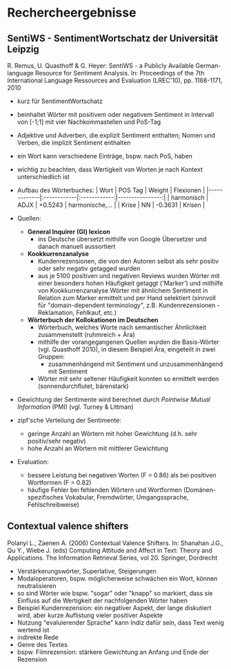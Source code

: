 ﻿# Rechercheergebnisse

## SentiWS - SentimentWortschatz der Universität Leipzig 

R. Remus, U. Quasthoff & G. Heyer: SentiWS - a Publicly Available German-language Resource for Sentiment Analysis.
In: Proceedings of the 7th International Language Ressources and Evaluation (LREC'10), pp. 1168-1171, 2010

- kurz für SentimentWortschatz
- beinhaltet Wörter mit positivem oder negativem Sentiment in Intervall von [-1;1] mit vier Nachkommastellen und PoS-Tag 
- Adjektive und Adverben, die explizit Sentiment enthalten; Nomen und Verben, die implizit Sentiment enthalten 
- ein Wort kann verschiedene Einträge, bspw. nach PoS, haben
- wichtig zu beachten, dass Wertigkeit von Worten je nach Kontext unterschiedlich ist 
- Aufbau des Wörterbuches: 
| Wort        | POS Tag     | Weight       | Flexionen       |
|-------------|:------------|:------------:|----------------:|
| harmonisch  | ADJX        | +0.5243      | harmonische,... |
| Krise       | NN          | -0.3631      | Krisen          | 

- Quellen: 
	- **General Inquirer (GI) lexicon** 
		- ins Deutsche übersetzt mithilfe von Google Übersetzer und danach manuell aussortiert 
	- **Kookkurrenzanalyse** 
		- Kundenrezensionen, die von den Autoren selbst als sehr positiv oder sehr negativ getagged wurden 
		- aus je 5100 positiven und negativen Reviews wurden Wörter mit einer besonders hohen Häufigkeit getaggt ('Marker') und mithilfe von Kookkurrenzanalyse Wörter mit ähnlichem Sentiment in Relation zum Marker ermittelt und per Hand selektiert (sinnvoll für "domain-dependent terminology", z.B. Kundenrezensionen - Reklamation, Fehlkauf, etc.)
	- **Wörterbuch der Kollokationen im Deutschen** 
		- Wörterbuch, welches Worte nach semantischer Ähnlichkeit zusammenstellt (ruhmreich + Ära)
		- mithilfe der vorangegangenen Quellen wurden die Basis-Wörter (vgl. Quasthoff 2010), in diesem Beispiel Ära, eingeteilt in zwei Gruppen: 
			- zusammenhängend mit Sentiment und unzusammenhängend mit Sentiment 
		- Wörter mit sehr seltener Häufigkeit konnten so ermittelt werden (sonnendurchflutet, bärenstark)
- Gewichtung der Sentimente wird berechnet durch *Pointwise Mutual Information* (PMI) (vgl. Turney & Littman)
- zipf'sche Verteilung der Sentimente:
	- geringe Anzahl an Wörtern mit hoher Gewichtung (d.h. sehr positiv/sehr negativ) 
	- hohe Anzahl an Wörtern mit mittlerer Gewichtung 
- Evaluation: 
	- bessere Leistung bei negativen Worten (F = 0.86) als bei positiven Wortformen (F = 0.82) 
	- häufige Fehler bei fehlenden Wörtern und Wortformen (Domänen-spezifisches Vokabular, Fremdwörter, Umgangssprache, Fehlschreibweise) 

## Contextual valence shifters

Polanyi L., Zaenen A. (2006) Contextual Valence Shifters. In: Shanahan J.G., Qu Y., Wiebe J. (eds) Computing Attitude and Affect in Text: Theory and Applications. The Information Retrieval Series, vol 20. Springer, Dordrecht

- Verstärkerungswörter, Superlative, Steigerungen
- Modaloperatoren, bspw. möglicherweise schwächen ein Wort, können neutralisieren
- so sind Wörter wie bspw. "sogar" oder "knapp" so markiert, dass sie Einfluss auf die Wertigkeit der nachfolgenden Wörter haben 
- Beispiel Kundenrezension: ein negativer Aspekt, der lange diskutiert wird, aber kurze Auflistung vieler positiver Aspekte 
- Nutzung "evaluierender Sprache" kann Indiz dafür sein, dass Text wenig wertend ist 
- indirekte Rede 
- Genre des Textes
- bspw. Filmrezension: stärkere Gewichtung an Anfang und Ende der Rezension 
